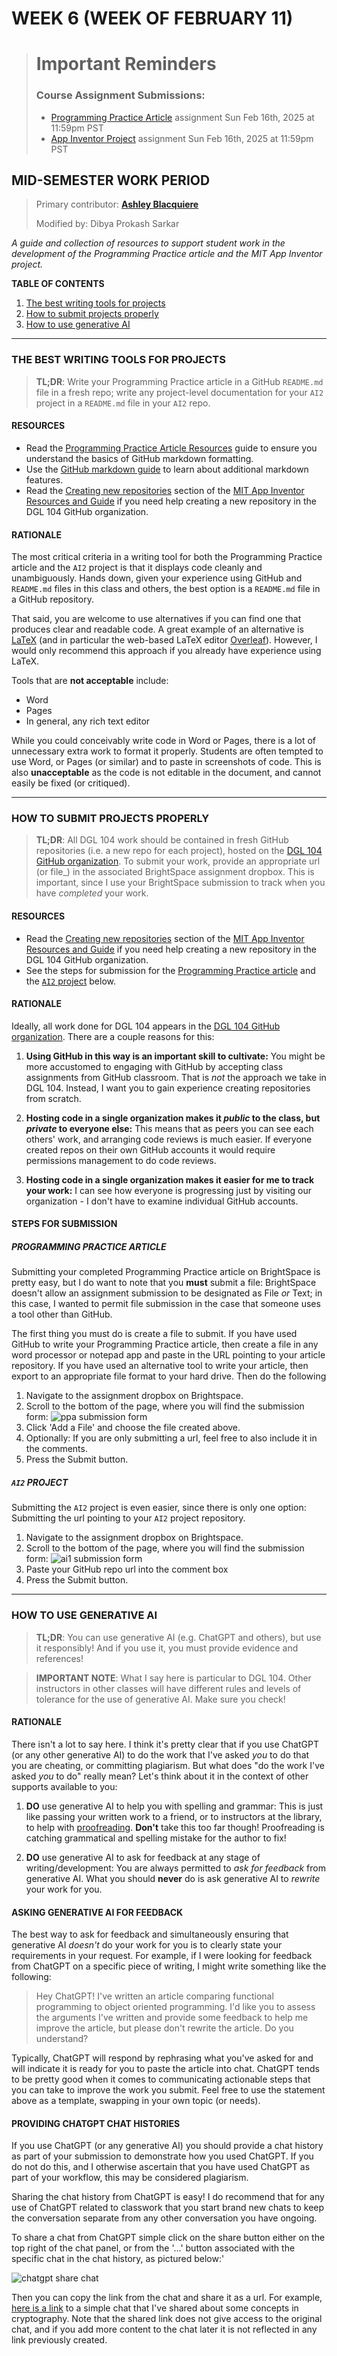 # WEEK 6 (WEEK OF FEBRUARY 11)

<!-- > # What’s Happening This Week -->
> # Important Reminders
> ### Course Assignment Submissions: <!-- {docsify-ignore} -->
> * [Programming Practice Article](https://mycourses.nic.bc.ca/d2l/le/lessons/41796/topics/733445) assignment <span class='badge'> Sun Feb 16th, 2025 at 11:59pm PST</span>
> * [App Inventor Project](https://mycourses.nic.bc.ca/d2l/le/lessons/41796/topics/733446) assignment <span class='badge'> Sun Feb 16th, 2025 at 11:59pm PST</span>
<!-- > -->
<!-- > ### Required Reading
> * [The Skeptic’s Guide To Low-Fidelity Prototyping](https://www.smashingmagazine.com/2014/10/the-skeptics-guide-to-low-fidelity-prototyping/) -->
<!-- > -->
<!-- > [Required Reading Quiz due Jun 4th](https://canvas.sfu.ca/courses/44038/quizzes/166553 ':class=button') -->


## MID-SEMESTER WORK PERIOD

> Primary contributor: **[Ashley Blacquiere](https://ca.linkedin.com/in/ashley-blacquiere)**
>
> Modified by: Dibya Prokash Sarkar

_A guide and collection of resources to support student work in the development of the Programming Practice article and the MIT App Inventor project._ 

**TABLE OF CONTENTS**
1. [The best writing tools for projects](#the-best-writing-tools-for-projects)
2. [How to submit projects properly](#how-to-submit-projects-properly)
3. [How to use generative AI](#how-to-use-generative-ai)

---

### THE BEST WRITING TOOLS FOR PROJECTS

> **TL;DR**: Write your Programming Practice article in a GitHub `README.md` file in a fresh repo; write any project-level documentation for your `AI2` project in a `README.md` file in your `AI2` repo.

#### RESOURCES
- Read the [Programming Practice Article Resources](https://github.com/nic-dgl104-winter-2025/guide-programming-practice-article) guide to ensure you understand the basics of GitHub markdown formatting.
- Use the [GitHub markdown guide](https://docs.github.com/en/get-started/writing-on-github/getting-started-with-writing-and-formatting-on-github/quickstart-for-writing-on-github) to learn about additional markdown features.
- Read the [Creating new repositories](https://github.com/nic-dgl104-winter-2025/guide-ai2-repo-management?tab=readme-ov-file#creating-new-repositories) section of the [MIT App Inventor Resources and Guide](https://github.com/nic-dgl104-winter-2025/guide-ai2-repo-management) if you need help creating a new repository in the DGL 104 GitHub organization.

#### RATIONALE
The most critical criteria in a writing tool for both the Programming Practice article and the `AI2` project is that it displays code cleanly and unambiguously. Hands down, given your experience using GitHub and `README.md` files in this class and others, the best option is a `README.md` file in a GitHub repository.

That said, you are welcome to use alternatives if you can find one that produces clear and readable code. A great example of an alternative is [LaTeX](https://www.latex-project.org/) (and in particular the web-based LaTeX editor [Overleaf](https://www.overleaf.com/home-2)). However, I would only recommend this approach if you already have experience using LaTeX. 

Tools that are **not acceptable** include:
- Word
- Pages
- In general, any rich text editor

While you could conceivably write code in Word or Pages, there is a lot of unnecessary extra work to format it properly. Students are often tempted to use Word, or Pages (or similar) and to paste in screenshots of code. This is also **unacceptable** as the code is not editable in the document, and cannot easily be fixed (or critiqued).

---

### HOW TO SUBMIT PROJECTS PROPERLY

> **TL;DR**: All DGL 104 work should be contained in fresh GitHub repositories (i.e. a new repo for each project), hosted on the [DGL 104 GitHub organization](https://github.com/nic-dgl104-winter-2025). To submit your work, provide an appropriate url (or file_) in the associated BrightSpace assignment dropbox. This is important, since I use your BrightSpace submission to track when you have _completed_ your work. 

#### RESOURCES

- Read the [Creating new repositories](https://github.com/nic-dgl104-winter-2025/guide-ai2-repo-management?tab=readme-ov-file#creating-new-repositories) section of the [MIT App Inventor Resources and Guide](https://github.com/nic-dgl104-winter-2025/guide-ai2-repo-management) if you need help creating a new repository in the DGL 104 GitHub organization.
- See the steps for submission for the [Programming Practice article](#programming-practice-article) and the [`AI2` project](#ai2-project) below.

#### RATIONALE
Ideally, all work done for DGL 104 appears in the [DGL 104 GitHub organization](https://github.com/nic-dgl104-winter-2025). There are a couple reasons for this:
1. **Using GitHub in this way is an important skill to cultivate:** You might be more accustomed to engaging with GitHub by accepting class assignments from GitHub classroom. That is _not_ the approach we take in DGL 104. Instead, I want you to gain experience creating repositories from scratch.

2. **Hosting code in a single organization makes it _public_ to the class, but _private_ to everyone else:** This means that as peers you can see each others' work, and arranging code reviews is much easier. If everyone created repos on their own GitHub accounts it would require permissions management to do code reviews.

3. **Hosting code in a single organization makes it easier for me to track your work:** I can see how everyone is progressing just by visiting our organization - I don't have to examine individual GitHub accounts.

#### STEPS FOR SUBMISSION

##### PROGRAMMING PRACTICE ARTICLE
Submitting your completed Programming Practice article on BrightSpace is pretty easy, but I do want to note that you **must** submit a file: BrightSpace doesn't allow an assignment submission to be designated as File _or_ Text; in this case, I wanted to permit file submission in the case that someone uses a tool other than GitHub.

The first thing you must do is create a file to submit. If you have used GitHub to write your Programming Practice article, then create a file in any word processor or notepad app and paste in the URL pointing to your article repository. If you have used an alternative tool to write your article, then export to an appropriate file format to your hard drive. Then do the following

1. Navigate to the assignment dropbox on Brightspace.
2. Scroll to the bottom of the page, where you will find the submission form:
![ppa submission form](../assets/images/week5-ppa-submit.png)
3. Click 'Add a File' and choose the file created above.
4. Optionally: If you are only submitting a url, feel free to also include it in the comments.
5. Press the Submit button.

##### `AI2` PROJECT
Submitting the `AI2` project is even easier, since there is only one option: Submitting the url pointing to your `AI2` project repository.

1. Navigate to the assignment dropbox on Brightspace.
2. Scroll to the bottom of the page, where you will find the submission form:
![ai1 submission form](../assets/images/week5-ai2-submit.png)
3. Paste your GitHub repo url into the comment box
4. Press the Submit button.

---

### HOW TO USE GENERATIVE AI

> **TL;DR**: You can use generative AI (e.g. ChatGPT and others), but use it responsibly! And if you use it, you must provide evidence and references!

> **IMPORTANT NOTE**: What I say here is particular to DGL 104. Other instructors in other classes will have different rules and levels of tolerance for the use of generative AI. Make sure you check!

#### RATIONALE
There isn't a lot to say here. I think it's pretty clear that if you use ChatGPT (or any other generative AI) to do the work that I've asked _you_ to do that you are cheating, or committing plagiarism. But what does "do the work I've asked _you_ to do" really mean? Let's think about it in the context of other supports available to you:

1. **DO** use generative AI to help you with spelling and grammar: This is just like passing your written work to a friend, or to instructors at the library, to help with [proofreading](https://en.wikipedia.org/wiki/Proofreading). **Don't** take this too far though! Proofreading is catching grammatical and spelling mistake for the author to fix!

2. **DO** use generative AI to ask for feedback at any stage of writing/development: You are always permitted to _ask for feedback_ from generative AI. What you should **never** do is ask generative AI to _rewrite_ your work for you.

#### ASKING GENERATIVE AI FOR FEEDBACK
The best way to ask for feedback and simultaneously ensuring that generative AI _doesn't_ do your work for you is to clearly state your requirements in your request. For example, if I were looking for feedback from ChatGPT on a specific piece of writing, I might write something like the following:

> Hey ChatGPT! I've written an article comparing functional programming to object oriented programming. I'd like you to assess the arguments I've written and provide some feedback to help me improve the article, but please don't rewrite the article. Do you understand?

Typically, ChatGPT will respond by rephrasing what you've asked for and will indicate it is ready for you to paste the article into chat. ChatGPT tends to be pretty good when it comes to communicating actionable steps that you can take to improve the work you submit. Feel free to use the statement above as a template, swapping in your own topic (or needs).

#### PROVIDING CHATGPT CHAT HISTORIES
If you use ChatGPT (or any generative AI) you should provide a chat history as part of your submission to demonstrate how you used ChatGPT. If you do not do this, and I otherwise ascertain that you have used ChatGPT as part of your workflow, this may be considered plagiarism.

Sharing the chat history from ChatGPT is easy! I do recommend that for any use of ChatGPT related to classwork that you start brand new chats to keep the conversation separate from any other conversation you have ongoing.

To share a chat from ChatGPT simple click on the share button either on the top right of the chat panel, or from the '...' button associated with the specific chat in the chat history, as pictured below:'

![chatgpt share chat](../assets/images/week5-chatgpt.png)

Then you can copy the link from the chat and share it as a url. For example, [here is a link](https://chat.openai.com/share/3c1b6b93-c2ed-458b-b889-048625d5281d) to a simple chat that I've shared about some concepts in cryptography. Note that the shared link does not give access to the original chat, and if you add more content to the chat later it is not reflected in any link previously created.